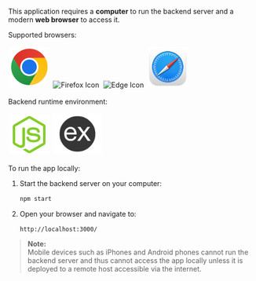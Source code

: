 
This application requires a **computer** to run the backend server and a modern **web browser** to access it.

Supported browsers:  

<div text-align: justify;>
  <img src="https://raw.githubusercontent.com/apursley2012/CS465-full-stack-dev-I/refs/heads/module1/public/images/chrome.svg" alt="Chrome Icon" width="80" style="margin: 2.5px;" />
  <img src="https://raw.githubusercontent.com/apursley2012/CS465-full-stack-dev-I/refs/heads/module1/public/images/firefox.svg" alt="Firefox Icon" width="80" style="margin: 2.5px;" />
  <img src="https://raw.githubusercontent.com/apursley2012/CS465-full-stack-dev-I/refs/heads/module1/public/images/edge.svg" alt="Edge Icon" width="80" style="margin: 2.5px;" />
     <img src="https://raw.githubusercontent.com/apursley2012/CS465-full-stack-dev-I/refs/heads/module1/public/images/safari.svg" alt="Safari Icon" width="80" style="margin: 2.5px;" />
</div>


Backend runtime environment:  
<div text-align: justify;>
  <img src="https://raw.githubusercontent.com/apursley2012/CS465-full-stack-dev-I/refs/heads/module1/public/images/Node.js.svg" alt="Node Icon" width="80" style="margin: 2.5px;" />
  <img src="https://raw.githubusercontent.com/apursley2012/CS465-full-stack-dev-I/refs/heads/module1/public/images/ExpressLogo.PNG" alt="Express Icon" width="100" style="margin: 2.5px;" />
</div>

To run the app locally:

1. Start the backend server on your computer:

    ```bash
    npm start
    ```

2. Open your browser and navigate to:

    ```
    http://localhost:3000/
    ```

> **Note:**  
> Mobile devices such as iPhones and Android phones cannot run the backend server and thus cannot access the app locally unless it is deployed to a remote host accessible via the internet.
